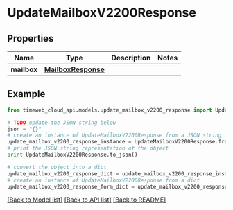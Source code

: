 # UpdateMailboxV2200Response


## Properties
Name | Type | Description | Notes
------------ | ------------- | ------------- | -------------
**mailbox** | [**MailboxResponse**](MailboxResponse.md) |  | 

## Example

```python
from timeweb_cloud_api.models.update_mailbox_v2200_response import UpdateMailboxV2200Response

# TODO update the JSON string below
json = "{}"
# create an instance of UpdateMailboxV2200Response from a JSON string
update_mailbox_v2200_response_instance = UpdateMailboxV2200Response.from_json(json)
# print the JSON string representation of the object
print UpdateMailboxV2200Response.to_json()

# convert the object into a dict
update_mailbox_v2200_response_dict = update_mailbox_v2200_response_instance.to_dict()
# create an instance of UpdateMailboxV2200Response from a dict
update_mailbox_v2200_response_form_dict = update_mailbox_v2200_response.from_dict(update_mailbox_v2200_response_dict)
```
[[Back to Model list]](../README.md#documentation-for-models) [[Back to API list]](../README.md#documentation-for-api-endpoints) [[Back to README]](../README.md)


